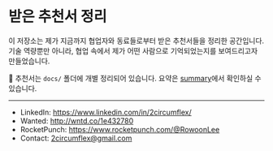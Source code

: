 # 받은 추천서 정리

이 저장소는 제가 지금까지 협업자와 동료들로부터 받은 추천서들을 정리한 공간입니다.
기술 역량뿐만 아니라, 협업 속에서 제가 어떤 사람으로 기억되었는지를 보여드리고자 만들었습니다.

📌 추천서는 `docs/` 폴더에 개별 정리되어 있습니다. 요약은 [summary](./docs/summary.md)에서 확인하실 수 있습니다.

---

- LinkedIn: https://www.linkedin.com/in/2circumflex/
- Wanted: http://wntd.co/1e432780
- RocketPunch: https://www.rocketpunch.com/@RowoonLee
- Contact: 2circumflex@gmail.com
